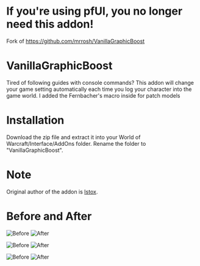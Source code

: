 # **If you're using pfUI, you no longer need this addon!**

Fork of https://github.com/mrrosh/VanillaGraphicBoost

# VanillaGraphicBoost

Tired of following guides with console commands? This addon will change your game setting automatically each time you log your character into the game world.
I added the Fernbacher's macro inside for patch models

# Installation

Download the zip file and extract it into your World of Warcraft/Interface/AddOns folder. Rename the folder to "VanillaGraphicBoost".

# Note

Original author of the addon is [Istox](https://forum.elysium-project.org/topic/44582-addon-vanillagraphicsboost-finetune-graphical-quality/).


# Before and After

![Before](https://i.imgur.com/3seWSkr.jpg) ![After](https://i.imgur.com/40OCZfv.jpg)

![Before](https://i.imgur.com/eGEjtHZ.jpg) ![After](https://i.imgur.com/ThRFgEe.jpg)

![Before](https://i.imgur.com/Vbvml5V.jpg) ![After](https://i.imgur.com/hw54Hsv.jpg)
